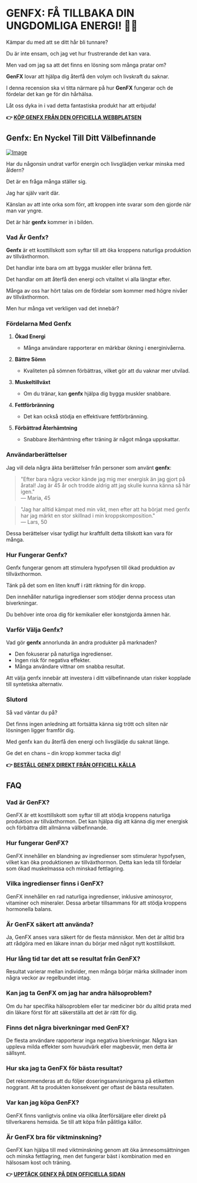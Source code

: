 # GENFX: FÅ TILLBAKA DIN UNGDOMLIGA ENERGI! 💪✨

Kämpar du med att se ditt hår bli tunnare? 

Du är inte ensam, och jag vet hur frustrerande det kan vara. 

Men vad om jag sa att det finns en lösning som många pratar om? 

**GenFX** lovar att hjälpa dig återfå den volym och livskraft du saknar. 

I denna recension ska vi titta närmare på hur **GenFX** fungerar och de fördelar det kan ge för din hårhälsa. 

Låt oss dyka in i vad detta fantastiska produkt har att erbjuda!



**👉 [KÖP GENFX FRÅN DEN OFFICIELLA WEBBPLATSEN](https://gchaffi.com/CBbaox03)**

## Genfx: En Nyckel Till Ditt Välbefinnande

[![Image](https://www2.sellhealth.com/251/genfx_box_400x300.jpg)](https://gchaffi.com/CBbaox03)

Har du någonsin undrat varför energin och livsglädjen verkar minska med åldern? 

Det är en fråga många ställer sig. 

Jag har själv varit där. 

Känslan av att inte orka som förr, att kroppen inte svarar som den gjorde när man var yngre.

Det är här **genfx** kommer in i bilden.

### Vad Är Genfx?

**Genfx** är ett kosttillskott som syftar till att öka kroppens naturliga produktion av tillväxthormon. 

Det handlar inte bara om att bygga muskler eller bränna fett. 

Det handlar om att återfå den energi och vitalitet vi alla längtar efter.

Många av oss har hört talas om de fördelar som kommer med högre nivåer av tillväxthormon. 

Men hur många vet verkligen vad det innebär?  

### Fördelarna Med Genfx

1. **Ökad Energi**
   - Många användare rapporterar en märkbar ökning i energinivåerna.
  
2. **Bättre Sömn**
   - Kvaliteten på sömnen förbättras, vilket gör att du vaknar mer utvilad.

3. **Muskeltillväxt**
   - Om du tränar, kan **genfx** hjälpa dig bygga muskler snabbare.

4. **Fettförbränning**
   - Det kan också stödja en effektivare fettförbränning.

5. **Förbättrad Återhämtning**
   - Snabbare återhämtning efter träning är något många uppskattar.

### Användarberättelser

Jag vill dela några äkta berättelser från personer som använt **genfx**:

> "Efter bara några veckor kände jag mig mer energisk än jag gjort på åratal! Jag är 45 år och trodde aldrig att jag skulle kunna känna så här igen."  
> — Maria, 45

> "Jag har alltid kämpat med min vikt, men efter att ha börjat med genfx har jag märkt en stor skillnad i min kroppskomposition."  
> — Lars, 50

Dessa berättelser visar tydligt hur kraftfullt detta tillskott kan vara för många.

### Hur Fungerar Genfx?

Genfx fungerar genom att stimulera hypofysen till ökad produktion av tillväxthormon. 

Tänk på det som en liten knuff i rätt riktning för din kropp.

Den innehåller naturliga ingredienser som stödjer denna process utan biverkningar.

Du behöver inte oroa dig för kemikalier eller konstgjorda ämnen här.

### Varför Välja Genfx?

Vad gör **genfx** annorlunda än andra produkter på marknaden? 

- Den fokuserar på naturliga ingredienser.
- Ingen risk för negativa effekter.
- Många användare vittnar om snabba resultat.
  
Att välja genfx innebär att investera i ditt välbefinnande utan risker kopplade till syntetiska alternativ.

### Slutord

Så vad väntar du på? 

Det finns ingen anledning att fortsätta känna sig trött och sliten när lösningen ligger framför dig. 

Med genfx kan du återfå den energi och livsglädje du saknat länge.

Ge det en chans – din kropp kommer tacka dig!



**👉 [BESTÄLL GENFX DIREKT FRÅN OFFICIELL KÄLLA](https://gchaffi.com/CBbaox03)**

## FAQ

### Vad är GenFX?
GenFX är ett kosttillskott som syftar till att stödja kroppens naturliga produktion av tillväxthormon. Det kan hjälpa dig att känna dig mer energisk och förbättra ditt allmänna välbefinnande.

### Hur fungerar GenFX?
GenFX innehåller en blandning av ingredienser som stimulerar hypofysen, vilket kan öka produktionen av tillväxthormon. Detta kan leda till fördelar som ökad muskelmassa och minskad fettlagring.

### Vilka ingredienser finns i GenFX?
GenFX innehåller en rad naturliga ingredienser, inklusive aminosyror, vitaminer och mineraler. Dessa arbetar tillsammans för att stödja kroppens hormonella balans.

### Är GenFX säkert att använda?
Ja, GenFX anses vara säkert för de flesta människor. Men det är alltid bra att rådgöra med en läkare innan du börjar med något nytt kosttillskott.

### Hur lång tid tar det att se resultat från GenFX?
Resultat varierar mellan individer, men många börjar märka skillnader inom några veckor av regelbundet intag. 

### Kan jag ta GenFX om jag har andra hälsoproblem?
Om du har specifika hälsoproblem eller tar mediciner bör du alltid prata med din läkare först för att säkerställa att det är rätt för dig.

### Finns det några biverkningar med GenFX?
De flesta användare rapporterar inga negativa biverkningar. Några kan uppleva milda effekter som huvudvärk eller magbesvär, men detta är sällsynt.

### Hur ska jag ta GenFX för bästa resultat?
Det rekommenderas att du följer doseringsanvisningarna på etiketten noggrant. Att ta produkten konsekvent ger oftast de bästa resultaten.

### Var kan jag köpa GenFX?
GenFX finns vanligtvis online via olika återförsäljare eller direkt på tillverkarens hemsida. Se till att köpa från pålitliga källor.

### Är GenFX bra för viktminskning?
GenFX kan hjälpa till med viktminskning genom att öka ämnesomsättningen och minska fettlagring, men det fungerar bäst i kombination med en hälsosam kost och träning.



**👉 [UPPTÄCK GENFX PÅ DEN OFFICIELLA SIDAN](https://gchaffi.com/CBbaox03)**